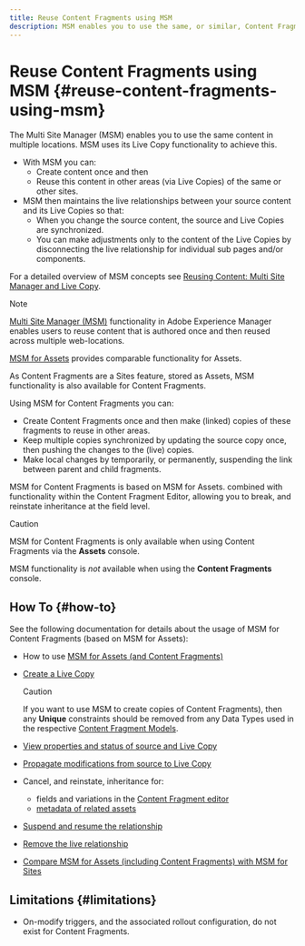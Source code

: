 ```yaml
---
title: Reuse Content Fragments using MSM
description: MSM enables you to use the same, or similar, Content Fragment content in multiple locations, while synchronizing with the source content.
---
```

# Reuse Content Fragments using MSM {#reuse-content-fragments-using-msm}

The Multi Site Manager (MSM) enables you to use the same content in multiple locations. MSM uses its Live Copy functionality to achieve this.

* With MSM you can:
  * Create content once and then
  * Reuse this content in other areas (via Live Copies) of the same or other sites.
* MSM then maintains the live relationships between your source content and its Live Copies so that:
  * When you change the source content, the source and Live Copies are synchronized.
  * You can make adjustments only to the content of the Live Copies by disconnecting the live relationship for individual sub pages and/or components.

For a detailed overview of MSM concepts see [Reusing Content: Multi Site Manager and Live Copy](/help/sites-cloud/administering/msm/overview.md).

>[!NOTE]
>
>[Multi Site Manager (MSM)](/help/sites-cloud/administering/msm/overview.md) functionality in Adobe Experience Manager enables users to reuse content that is authored once and then reused across multiple web-locations. 
>
>[MSM for Assets](/help/assets/reuse-assets-using-msm.md) provides comparable functionality for Assets. 
>
>As Content Fragments are a Sites feature, stored as Assets, MSM functionality is also available for Content Fragments.

Using MSM for Content Fragments you can:

* Create Content Fragments once and then make (linked) copies of these fragments to reuse in other areas.
* Keep multiple copies synchronized by updating the source copy once, then pushing the changes to the (live) copies.
* Make local changes by temporarily, or permanently, suspending the link between parent and child fragments.

MSM for Content Fragments is based on MSM for Assets. combined with functionality within the Content Fragment Editor, allowing you to break, and reinstate inheritance at the field level.

>[!CAUTION]
>
>MSM for Content Fragments is only available when using Content Fragments via the **Assets** console. 
>
>MSM functionality is *not* available when using the **Content Fragments** console.

## How To {#how-to}

See the following documentation for details about the usage of MSM for Content Fragments (based on MSM for Assets):

* How to use [MSM for Assets (and Content Fragments)](/help/assets/reuse-assets-using-msm.md) 

* [Create a Live Copy](/help/assets/reuse-assets-using-msm.md)

  >[!CAUTION]
  >
  >If you want to use MSM to create copies of Content Fragments), then any **Unique** constraints should be removed from any Data Types used in the respective [Content Fragment Models](/help/assets/content-fragments/content-fragments-models.md).

* [View properties and status of source and Live Copy](/help/assets/reuse-assets-using-msm.md#properties)
* [Propagate modifications from source to Live Copy](/help/assets/reuse-assets-using-msm.md#rollout-sync)
* Cancel, and reinstate, inheritance for:
  * fields and variations in the [Content Fragment editor](/help/assets/content-fragments/content-fragments-variations.md#inheritance)
  * [metadata of related assets](/help/assets/content-fragments/content-fragments-variations.md#canceling-reenabling-inheritance-individual-items)
* [Suspend and resume the relationship](/help/assets/reuse-assets-using-msm.md#suspend-resume)
* [Remove the live relationship](/help/assets/reuse-assets-using-msm.md#detach)
* [Compare MSM for Assets (including Content Fragments) with MSM for Sites](/help/assets/reuse-assets-using-msm.md#comparison)

## Limitations {#limitations}

* On-modify triggers, and the associated rollout configuration, do not exist for Content Fragments.